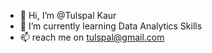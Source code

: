 - 👋 Hi, I’m @Tulspal Kaur
- 🌱 I’m currently learning Data Analytics Skills
- 📫 reach me on tulspal@gmail.com

<!---
Tulspal/Tulspal is a ✨ special ✨ repository because its `README.md` (this file) appears on your GitHub profile.
You can click the Preview link to take a look at your changes.
--->
